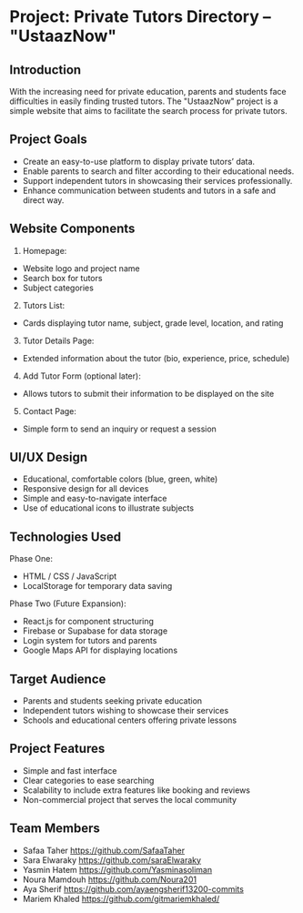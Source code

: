 # Project: Private Tutors Directory – "UstaazNow"

## Introduction
With the increasing need for private education, parents and students face difficulties in easily finding trusted tutors. The "UstaazNow" project is a simple website that aims to facilitate the search process for private tutors.

## Project Goals
- Create an easy-to-use platform to display private tutors’ data.
- Enable parents to search and filter according to their educational needs.
- Support independent tutors in showcasing their services professionally.
- Enhance communication between students and tutors in a safe and direct way.

## Website Components
1. Homepage:
- Website logo and project name
- Search box for tutors
- Subject categories

2. Tutors List:
- Cards displaying tutor name, subject, grade level, location, and rating

3. Tutor Details Page:
- Extended information about the tutor (bio, experience, price, schedule)

4. Add Tutor Form (optional later):
- Allows tutors to submit their information to be displayed on the site

5. Contact Page:
- Simple form to send an inquiry or request a session

## UI/UX Design
- Educational, comfortable colors (blue, green, white)
- Responsive design for all devices
- Simple and easy-to-navigate interface
- Use of educational icons to illustrate subjects

## Technologies Used
Phase One:
- HTML / CSS / JavaScript
- LocalStorage for temporary data saving

Phase Two (Future Expansion):
- React.js for component structuring
- Firebase or Supabase for data storage
- Login system for tutors and parents
- Google Maps API for displaying locations

## Target Audience
- Parents and students seeking private education
- Independent tutors wishing to showcase their services
- Schools and educational centers offering private lessons

## Project Features
- Simple and fast interface
- Clear categories to ease searching
- Scalability to include extra features like booking and reviews
- Non-commercial project that serves the local community

## Team Members
- Safaa Taher https://github.com/SafaaTaher
- Sara Elwaraky https://github.com/saraElwaraky
- Yasmin Hatem https://github.com/Yasminasoliman
- Noura Mamdouh https://github.com/Noura201
- Aya Sherif https://github.com/ayaengsherif13200-commits
- Mariem Khaled https://github.com/gitmariemkhaled/
